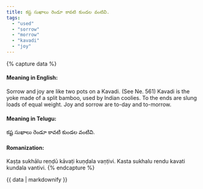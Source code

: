 ```yaml
---
title: కష్ట సుఖాలు రెండూ కావటి కుండల వంటివి.
tags:
  - "used"
  - "sorrow"
  - "morrow"
  - "kavadi"
  - "joy"
---
```


{% capture data %}
#### Meaning in English:
Sorrow and joy are like two pots on a Kavadi.
(See Ne. 561)
Kavadi is the yoke made of a split bamboo, used by lndian coolies. To the ends are slung loads of equal weight.
Joy and sorrow are to-day and to-morrow.

#### Meaning in Telugu:
కష్ట సుఖాలు రెండూ కావటి కుండల వంటివి.

#### Romanization:
Kaṣṭa sukhālu reṇḍū kāvaṭi kuṇḍala vaṇṭivi.
Kasta sukhalu rendu kavati kundala vantivi.
{% endcapture %}

{{ data | markdownify }}

